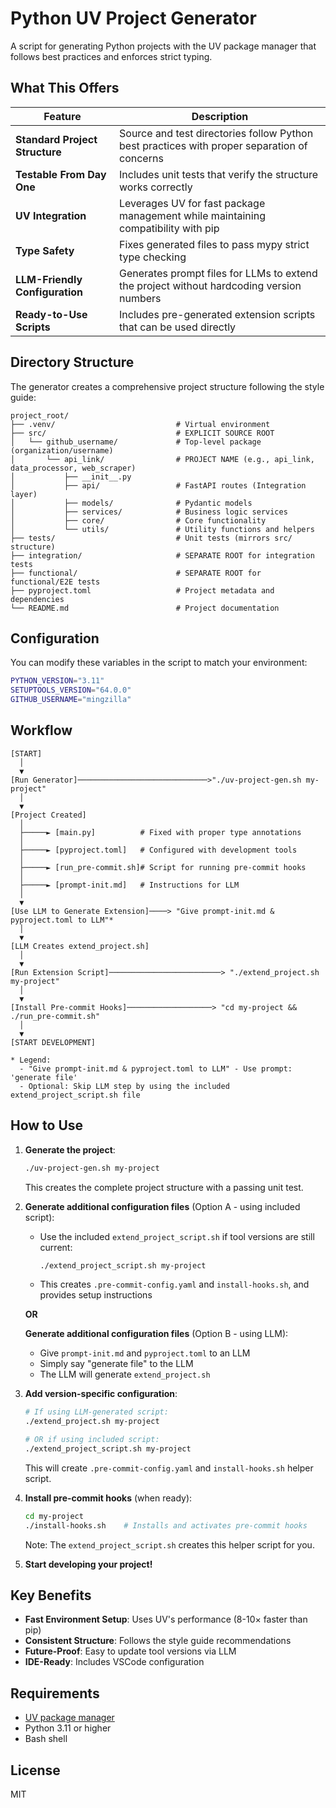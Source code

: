 # Python UV Project Generator

A script for generating Python projects with the UV package manager that follows best practices and enforces strict typing.

## What This Offers

| Feature | Description |
|---------|-------------|
| **Standard Project Structure** | Source and test directories follow Python best practices with proper separation of concerns |
| **Testable From Day One** | Includes unit tests that verify the structure works correctly |
| **UV Integration** | Leverages UV for fast package management while maintaining compatibility with pip |
| **Type Safety** | Fixes generated files to pass mypy strict type checking |
| **LLM-Friendly Configuration** | Generates prompt files for LLMs to extend the project without hardcoding version numbers |
| **Ready-to-Use Scripts** | Includes pre-generated extension scripts that can be used directly |

## Directory Structure

The generator creates a comprehensive project structure following the style guide:

```
project_root/
├── .venv/                           # Virtual environment
├── src/                             # EXPLICIT SOURCE ROOT
│   └── github_username/             # Top-level package (organization/username)
│       └── api_link/                # PROJECT NAME (e.g., api_link, data_processor, web_scraper)
│           ├── __init__.py
│           ├── api/                 # FastAPI routes (Integration layer)
│           ├── models/              # Pydantic models
│           ├── services/            # Business logic services
│           ├── core/                # Core functionality
│           └── utils/               # Utility functions and helpers
├── tests/                           # Unit tests (mirrors src/ structure)
├── integration/                     # SEPARATE ROOT for integration tests
├── functional/                      # SEPARATE ROOT for functional/E2E tests
├── pyproject.toml                   # Project metadata and dependencies
└── README.md                        # Project documentation
```

## Configuration

You can modify these variables in the script to match your environment:

```bash
PYTHON_VERSION="3.11"
SETUPTOOLS_VERSION="64.0.0"
GITHUB_USERNAME="mingzilla"
```

## Workflow

```
[START]
  │
  ▼
[Run Generator]─────────────────────────────>"./uv-project-gen.sh my-project"
  │
  ▼
[Project Created]
  │
  ├─────► [main.py]          # Fixed with proper type annotations
  │
  ├─────► [pyproject.toml]   # Configured with development tools
  │
  ├─────► [run_pre-commit.sh]# Script for running pre-commit hooks
  │
  ├─────► [prompt-init.md]   # Instructions for LLM
  │
  ▼
[Use LLM to Generate Extension]────> "Give prompt-init.md & pyproject.toml to LLM"*
  │
  ▼
[LLM Creates extend_project.sh]
  │
  ▼
[Run Extension Script]─────────────────────────> "./extend_project.sh my-project"
  │
  ▼
[Install Pre-commit Hooks]───────────────────> "cd my-project && ./run_pre-commit.sh"
  │
  ▼
[START DEVELOPMENT]

* Legend:
  - "Give prompt-init.md & pyproject.toml to LLM" - Use prompt: 'generate file'
  - Optional: Skip LLM step by using the included extend_project_script.sh file
```

## How to Use

1. **Generate the project**:
   ```bash
   ./uv-project-gen.sh my-project
   ```
   This creates the complete project structure with a passing unit test.

2. **Generate additional configuration files** (Option A - using included script):
   - Use the included `extend_project_script.sh` if tool versions are still current:
     ```bash
     ./extend_project_script.sh my-project
     ```
   - This creates `.pre-commit-config.yaml` and `install-hooks.sh`, and provides setup instructions

   **OR**

   **Generate additional configuration files** (Option B - using LLM):
   - Give `prompt-init.md` and `pyproject.toml` to an LLM
   - Simply say "generate file" to the LLM
   - The LLM will generate `extend_project.sh`

3. **Add version-specific configuration**:
   ```bash
   # If using LLM-generated script:
   ./extend_project.sh my-project

   # OR if using included script:
   ./extend_project_script.sh my-project
   ```
   This will create `.pre-commit-config.yaml` and `install-hooks.sh` helper script.

4. **Install pre-commit hooks** (when ready):
   ```bash
   cd my-project
   ./install-hooks.sh    # Installs and activates pre-commit hooks
   ```
   Note: The `extend_project_script.sh` creates this helper script for you.

5. **Start developing your project!**

## Key Benefits

- **Fast Environment Setup**: Uses UV's performance (8-10× faster than pip)
- **Consistent Structure**: Follows the style guide recommendations
- **Future-Proof**: Easy to update tool versions via LLM
- **IDE-Ready**: Includes VSCode configuration

## Requirements

- [UV package manager](https://github.com/astral-sh/uv)
- Python 3.11 or higher
- Bash shell

## License

MIT
